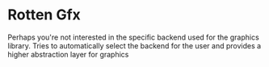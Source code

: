 # Rotten Gfx

Perhaps you're not interested in the specific backend used for the graphics library. Tries to automatically select the backend for the user and provides a higher abstraction layer for graphics 
